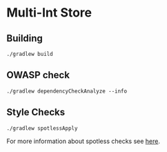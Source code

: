 # Multi-Int Store

## Building
`./gradlew build`

## OWASP check
`./gradlew dependencyCheckAnalyze --info`

## Style Checks
`./gradlew spotlessApply`

For more information about spotless checks see 
[here](https://github.com/diffplug/spotless/tree/master/plugin-gradle#custom-rules).
